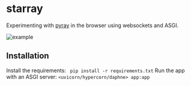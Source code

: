 # starray

Experimenting with [pyray](https://github.com/ryu577/pyray) in the browser using websockets and ASGI.


![example](https://media.giphy.com/media/1BhkOeZ245vq2N4UYD/giphy.gif)


## Installation

Install the requirements: ``` pip install -r requirements.txt```
Run the app with an ASGI server: ```<uvicorn/hypercorn/daphne> app:app```
